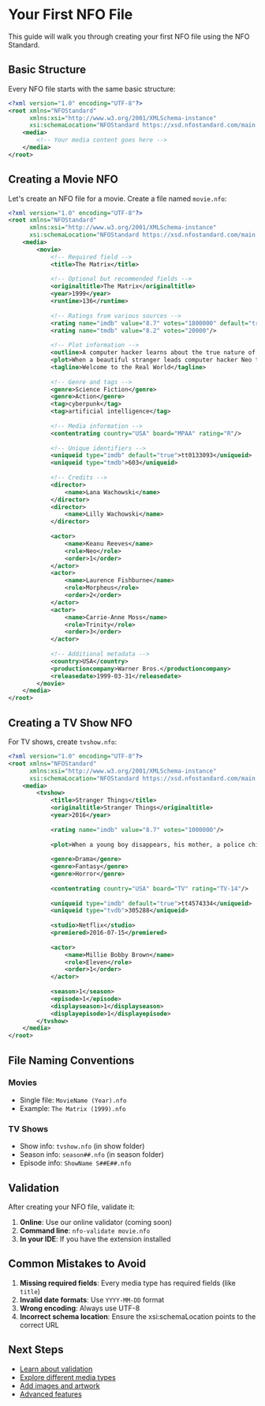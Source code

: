 # Your First NFO File

This guide will walk you through creating your first NFO file using the NFO Standard.

## Basic Structure

Every NFO file starts with the same basic structure:

```xml
<?xml version="1.0" encoding="UTF-8"?>
<root xmlns="NFOStandard" 
      xmlns:xsi="http://www.w3.org/2001/XMLSchema-instance" 
      xsi:schemaLocation="NFOStandard https://xsd.nfostandard.com/main.xsd">
    <media>
        <!-- Your media content goes here -->
    </media>
</root>
```

## Creating a Movie NFO

Let's create an NFO file for a movie. Create a file named `movie.nfo`:

```xml
<?xml version="1.0" encoding="UTF-8"?>
<root xmlns="NFOStandard" 
      xmlns:xsi="http://www.w3.org/2001/XMLSchema-instance" 
      xsi:schemaLocation="NFOStandard https://xsd.nfostandard.com/main.xsd">
    <media>
        <movie>
            <!-- Required field -->
            <title>The Matrix</title>
            
            <!-- Optional but recommended fields -->
            <originaltitle>The Matrix</originaltitle>
            <year>1999</year>
            <runtime>136</runtime>
            
            <!-- Ratings from various sources -->
            <rating name="imdb" value="8.7" votes="1800000" default="true"/>
            <rating name="tmdb" value="8.2" votes="20000"/>
            
            <!-- Plot information -->
            <outline>A computer hacker learns about the true nature of reality.</outline>
            <plot>When a beautiful stranger leads computer hacker Neo to a forbidding underworld, he discovers the shocking truth--the life he knows is the elaborate deception of an evil cyber-intelligence.</plot>
            <tagline>Welcome to the Real World</tagline>
            
            <!-- Genre and tags -->
            <genre>Science Fiction</genre>
            <genre>Action</genre>
            <tag>cyberpunk</tag>
            <tag>artificial intelligence</tag>
            
            <!-- Media information -->
            <contentrating country="USA" board="MPAA" rating="R"/>
            
            <!-- Unique identifiers -->
            <uniqueid type="imdb" default="true">tt0133093</uniqueid>
            <uniqueid type="tmdb">603</uniqueid>
            
            <!-- Credits -->
            <director>
                <name>Lana Wachowski</name>
            </director>
            <director>
                <name>Lilly Wachowski</name>
            </director>
            
            <actor>
                <name>Keanu Reeves</name>
                <role>Neo</role>
                <order>1</order>
            </actor>
            <actor>
                <name>Laurence Fishburne</name>
                <role>Morpheus</role>
                <order>2</order>
            </actor>
            <actor>
                <name>Carrie-Anne Moss</name>
                <role>Trinity</role>
                <order>3</order>
            </actor>
            
            <!-- Additional metadata -->
            <country>USA</country>
            <productioncompany>Warner Bros.</productioncompany>
            <releasedate>1999-03-31</releasedate>
        </movie>
    </media>
</root>
```

## Creating a TV Show NFO

For TV shows, create `tvshow.nfo`:

```xml
<?xml version="1.0" encoding="UTF-8"?>
<root xmlns="NFOStandard" 
      xmlns:xsi="http://www.w3.org/2001/XMLSchema-instance" 
      xsi:schemaLocation="NFOStandard https://xsd.nfostandard.com/main.xsd">
    <media>
        <tvshow>
            <title>Stranger Things</title>
            <originaltitle>Stranger Things</originaltitle>
            <year>2016</year>
            
            <rating name="imdb" value="8.7" votes="1000000"/>
            
            <plot>When a young boy disappears, his mother, a police chief and his friends must confront terrifying supernatural forces in order to get him back.</plot>
            
            <genre>Drama</genre>
            <genre>Fantasy</genre>
            <genre>Horror</genre>
            
            <contentrating country="USA" board="TV" rating="TV-14"/>
            
            <uniqueid type="imdb" default="true">tt4574334</uniqueid>
            <uniqueid type="tvdb">305288</uniqueid>
            
            <studio>Netflix</studio>
            <premiered>2016-07-15</premiered>
            
            <actor>
                <name>Millie Bobby Brown</name>
                <role>Eleven</role>
                <order>1</order>
            </actor>
            
            <season>1</season>
            <episode>1</episode>
            <displayseason>1</displayseason>
            <displayepisode>1</displayepisode>
        </tvshow>
    </media>
</root>
```

## File Naming Conventions

### Movies
- Single file: `MovieName (Year).nfo`
- Example: `The Matrix (1999).nfo`

### TV Shows
- Show info: `tvshow.nfo` (in show folder)
- Season info: `season##.nfo` (in season folder)
- Episode info: `ShowName S##E##.nfo`

## Validation

After creating your NFO file, validate it:

1. **Online**: Use our online validator (coming soon)
2. **Command line**: `nfo-validate movie.nfo`
3. **In your IDE**: If you have the extension installed

## Common Mistakes to Avoid

1. **Missing required fields**: Every media type has required fields (like `title`)
2. **Invalid date formats**: Use `YYYY-MM-DD` format
3. **Wrong encoding**: Always use UTF-8
4. **Incorrect schema location**: Ensure the xsi:schemaLocation points to the correct URL

## Next Steps

- [Learn about validation](validation.md)
- [Explore different media types](../user-guides/movies.md)
- [Add images and artwork](../user-guides/artwork.md)
- [Advanced features](../advanced/extensions.md)